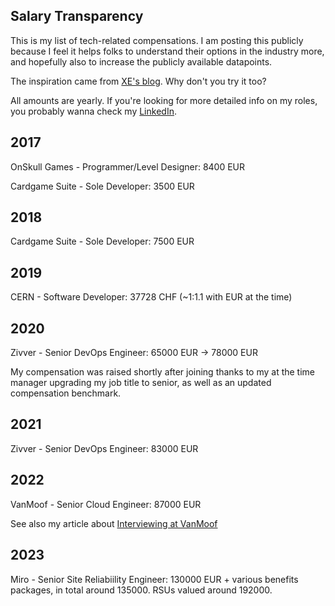 ## Salary Transparency

This is my list of tech-related compensations.
I am posting this publicly because I feel it helps folks to understand their options in the industry more, 
and hopefully also to increase the publicly available datapoints.

The inspiration came from [XE's blog](https://xeiaso.net/salary-transparency).
Why don't you try it too?

All amounts are yearly. 
If you're looking for more detailed info on my roles, you probably wanna check my [LinkedIn](https://www.linkedin.com/in/alkoclick/).

## 2017
OnSkull Games - Programmer/Level Designer: 8400 EUR

Cardgame Suite - Sole Developer: 3500 EUR

## 2018
Cardgame Suite - Sole Developer: 7500 EUR

## 2019
CERN - Software Developer: 37728 CHF (~1:1.1 with EUR at the time)

## 2020
Zivver - Senior DevOps Engineer: 65000 EUR -> 78000 EUR

My compensation was raised shortly after joining thanks to my at the time manager upgrading my job title to senior, 
as well as an updated compensation benchmark.

## 2021
Zivver - Senior DevOps Engineer: 83000 EUR

## 2022
VanMoof - Senior Cloud Engineer: 87000 EUR

See also my article about [Interviewing at VanMoof](https://alkoclick.medium.com/how-i-overthought-every-step-of-my-interview-process-with-vanmoof-f527f386ff41)

## 2023
Miro - Senior Site Reliabiility Engineer: 130000 EUR + various benefits packages, in total around 135000. RSUs valued around 192000.
